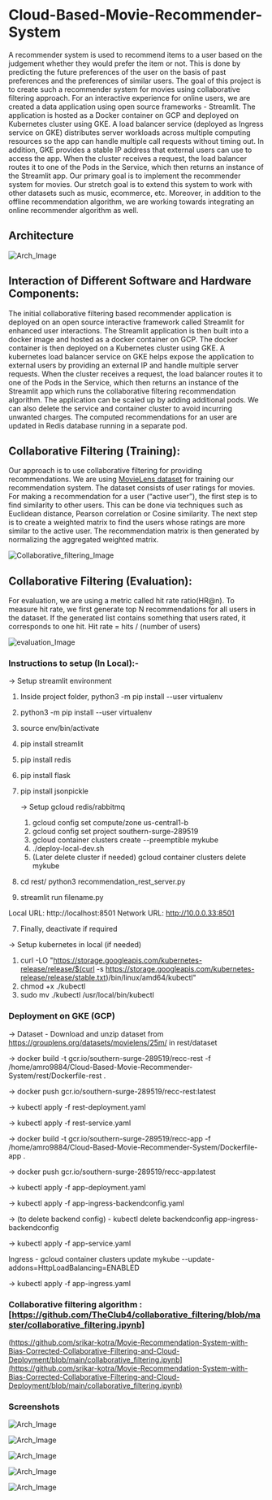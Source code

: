 # Cloud-Based-Movie-Recommender-System
A recommender system is used to recommend items to a user based on the judgement whether they would prefer the item or not. This is done by predicting the future preferences of the user on the basis of past preferences and the preferences of similar users. The goal of this project is to create such a recommender system for movies using collaborative filtering approach. For an interactive experience for online users, we are created a data application using open source frameworks - Streamlit. The application is hosted as a Docker container on GCP and deployed on Kubernetes cluster using GKE. A load balancer service (deployed as Ingress service on GKE) distributes server workloads across multiple computing resources so the app can handle multiple call requests without timing out. In addition, GKE provides a stable IP address that external users can use to access the app. When the cluster receives a request, the load balancer routes it to one of the Pods in the Service, which then returns an instance of the Streamlit app. Our primary goal is to implement the recommender system for movies. Our stretch goal is to extend this system to work with other datasets such as music, ecommerce, etc. Moreover, in addition to the offline recommendation algorithm, we are working towards integrating an online recommender algorithm as well.

## Architecture
![Arch_Image](https://github.com/AmitProspeed/Cloud-Based-Movie-Recommender-System/blob/main/images/Architecture.png)

## Interaction of Different Software and Hardware Components:

The initial collaborative filtering based recommender application is deployed on an open source interactive framework called Streamlit for enhanced user interactions. The Streamlit application is then built into a docker image and hosted as a docker container on GCP. The docker container is then deployed on a Kubernetes cluster using GKE. A kubernetes load balancer service on GKE helps expose the application to external users by providing an external IP and handle multiple server requests. When the cluster receives a request, the load balancer routes it to one of the Pods in the Service, which then returns an instance of the Streamlit app which runs the collaborative filtering recommendation algorithm. The application can be scaled up by adding additional pods. We can also delete the service and container cluster to avoid incurring unwanted charges. The computed recommendations for an user are updated in Redis database running in a separate pod.


## Collaborative Filtering (Training):
Our approach is to use collaborative filtering for providing recommendations. We are using [MovieLens dataset](https://grouplens.org/datasets/movielens/25m/) for training our recommendation system. The dataset consists of user ratings for movies. For making a recommendation for a user (“active user”), the first step is to find similarity to other users. This can be done via techniques such as Euclidean distance, Pearson correlation or Cosine similarity. The next step is to create a weighted matrix to find the users whose ratings are more similar to the active user. The recommendation matrix is then generated by normalizing the aggregated weighted matrix.

![Collaborative_filtering_Image](https://github.com/AmitProspeed/Cloud-Based-Movie-Recommender-System/blob/main/images/Collaborative_filtering.png)


## Collaborative Filtering (Evaluation):
For evaluation, we are using a metric called hit rate ratio(HR@n). To measure hit rate, we first generate top N recommendations for all users in the dataset. If the generated list contains something that users rated, it corresponds to one hit. Hit rate = hits / (number of users)

![evaluation_Image](https://github.com/AmitProspeed/Cloud-Based-Movie-Recommender-System/blob/main/images/evaluation.png)

### Instructions to setup (In Local):- 

-> Setup streamlit environment

1. Inside project folder, python3 -m pip install --user virtualenv

2. python3 -m pip install --user virtualenv

3. source env/bin/activate

4. pip install streamlit

5. pip install redis

6. pip install flask

7. pip install jsonpickle

    -> Setup gcloud redis/rabbitmq

    1. gcloud config set compute/zone us-central1-b
    2. gcloud config set project southern-surge-289519
    3. gcloud container clusters create --preemptible mykube
    4. ./deploy-local-dev.sh
    5. (Later delete cluster if needed) gcloud container clusters delete mykube

8. cd rest/ python3 recommendation_rest_server.py

9. streamlit run filename.py

Local URL: http://localhost:8501
Network URL: http://10.0.0.33:8501

7. Finally, deactivate if required


-> Setup kubernetes in local (if needed)

1. curl -LO "https://storage.googleapis.com/kubernetes-release/release/$(curl -s https://storage.googleapis.com/kubernetes-release/release/stable.txt)/bin/linux/amd64/kubectl"
2. chmod +x ./kubectl
3. sudo mv ./kubectl /usr/local/bin/kubectl


### Deployment on GKE (GCP)

-> Dataset - Download and unzip dataset from https://grouplens.org/datasets/movielens/25m/ in rest/dataset

-> docker build -t gcr.io/southern-surge-289519/recc-rest -f /home/amro9884/Cloud-Based-Movie-Recommender-System/rest/Dockerfile-rest .

-> docker push gcr.io/southern-surge-289519/recc-rest:latest

-> kubectl apply -f rest-deployment.yaml

-> kubectl apply -f rest-service.yaml

-> docker build -t gcr.io/southern-surge-289519/recc-app -f /home/amro9884/Cloud-Based-Movie-Recommender-System/Dockerfile-app .

-> docker push gcr.io/southern-surge-289519/recc-app:latest

-> kubectl apply -f app-deployment.yaml

-> kubectl apply -f app-ingress-backendconfig.yaml

-> (to delete backend config) - kubectl delete backendconfig app-ingress-backendconfig

-> kubectl apply -f app-service.yaml

Ingress - gcloud container clusters update mykube --update-addons=HttpLoadBalancing=ENABLED

-> kubectl apply -f app-ingress.yaml


### Collaborative filtering algorithm : [https://github.com/TheClub4/collaborative_filtering/blob/master/collaborative_filtering.ipynb]
(https://github.com/srikar-kotra/Movie-Recommendation-System-with-Bias-Corrected-Collaborative-Filtering-and-Cloud-Deployment/blob/main/collaborative_filtering.ipynb](https://github.com/srikar-kotra/Movie-Recommendation-System-with-Bias-Corrected-Collaborative-Filtering-and-Cloud-Deployment/blob/main/collaborative_filtering.ipynb)


### Screenshots

![Arch_Image](https://github.com/AmitProspeed/Cloud-Based-Movie-Recommender-System/blob/main/images/screen1.png)

![Arch_Image](https://github.com/AmitProspeed/Cloud-Based-Movie-Recommender-System/blob/main/images/screen2.png)

![Arch_Image](https://github.com/AmitProspeed/Cloud-Based-Movie-Recommender-System/blob/main/images/screen3.png)

![Arch_Image](https://github.com/AmitProspeed/Cloud-Based-Movie-Recommender-System/blob/main/images/screen4.png)

![Arch_Image](https://github.com/AmitProspeed/Cloud-Based-Movie-Recommender-System/blob/main/images/screen5.png)
